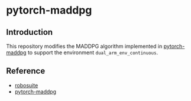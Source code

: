 # pytorch-maddpg

## Introduction
This repository modifies the MADDPG algorithm implemented in [pytorch-maddpg](git@github.com:xuehy/pytorch-maddpg.git) to support the environment ```dual_arm_env_continuous```.

## Reference
- [robosuite](git@github.com:YaoweiFan/robosuite.git)
- [pytorch-maddpg](git@github.com:xuehy/pytorch-maddpg.git)